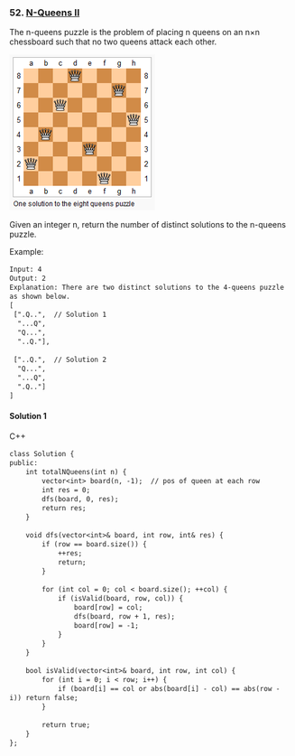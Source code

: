 ### 52\. [N-Queens II](https://leetcode.com/problems/n-queens-ii/)

The n-queens puzzle is the problem of placing n queens on an n×n chessboard such that no two queens attack each other.

![alt text](8-queens.png "8-queens")

Given an integer n, return the number of distinct solutions to the n-queens puzzle.

Example:
```
Input: 4
Output: 2
Explanation: There are two distinct solutions to the 4-queens puzzle as shown below.
[
 [".Q..",  // Solution 1
  "...Q",
  "Q...",
  "..Q."],

 ["..Q.",  // Solution 2
  "Q...",
  "...Q",
  ".Q.."]
]
```

#### Solution 1

C++

```
class Solution {
public:
    int totalNQueens(int n) {
        vector<int> board(n, -1);  // pos of queen at each row
        int res = 0;
        dfs(board, 0, res);
        return res;
    }
    
    void dfs(vector<int>& board, int row, int& res) {
        if (row == board.size()) {
            ++res;
            return;
        }
        
        for (int col = 0; col < board.size(); ++col) {
            if (isValid(board, row, col)) {
                board[row] = col;
                dfs(board, row + 1, res);
                board[row] = -1;
            }
        }
    }
    
    bool isValid(vector<int>& board, int row, int col) {
        for (int i = 0; i < row; i++) {
            if (board[i] == col or abs(board[i] - col) == abs(row - i)) return false;
        }
        
        return true;
    }
};
```
